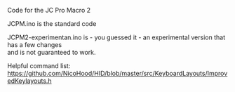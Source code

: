 Code for the JC Pro Macro 2

JCPM.ino is the standard code

JCPM2-experimentan.ino is - you guessed it - an experimental version that has a few changes  
and is not guaranteed to work.

Helpful command list: https://github.com/NicoHood/HID/blob/master/src/KeyboardLayouts/ImprovedKeylayouts.h
